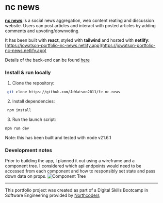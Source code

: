 # nc news

[__nc news__](https://jowatson-portfolio-nc-news.netlify.app) is a social news aggregation, web content reating and discussion
website. Users can post articles and interact with posted articles by adding
comments and upvoting/downvoting.

It has been built with **react**, styled with **tailwind** and hosted with
**netlify**:
[https://jowatson-portfolio-nc-news.netlify.app](https://jowatson-portfolio-nc-news.netlify.app)

Details of the back-end can be found
[here](https://github.com/JoWatson2011/nc-news)


### Install & run locally

1. Clone the repository:

```bash
 git clone https://github.com/JoWatson2011/fe-nc-news
```

2. Install dependencies:

```bash
 npm install
```

3.  Run the launch script:

```bash
npm run dev
```

Note: this has been built and tested with node v21.6.1

### Development notes

Prior to building the app, I planned it out using a wireframe and a component
tree. I considered which api endpoints would need to be accessed from each
component and how to responsibly set state and pass down data on props.
![Component Tree]("https://github.com/JoWatson2011/fe-nc-news/tree/main/assets/plan-component-tree.png")


---

This portfolio project was created as part of a Digital Skills Bootcamp in
Software Engineering provided by [Northcoders](https://northcoders.com/)
